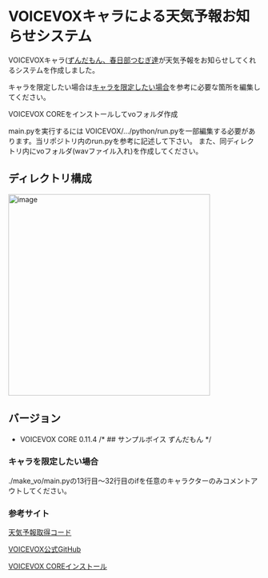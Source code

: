 # VOICEVOXキャラによる天気予報お知らせシステム

VOICEVOXキャラ([ずんだもん、春日部つむぎ達](https://voicevox.hiroshiba.jp/product/zundamon/)が天気予報をお知らせしてくれるシステムを作成しました。

キャラを限定したい場合は[キャラを限定したい場合](#キャラを限定したい場合)を参考に必要な箇所を編集してください。

VOICEVOX COREをインストールしてvoフォルダ作成

main.pyを実行するには
VOICEVOX/.../python/run.pyを一部編集する必要があります。当リポジトリ内のrun.pyを参考に記述して下さい。
また、同ディレクトリ内にvoフォルダ(wavファイル入れ)を作成してください。

## ディレクトリ構成

<img width="403" alt="image" src="https://user-images.githubusercontent.com/86472676/234162796-1600576e-f8f1-4241-85f4-004b367b6db0.png">

## バージョン

* VOICEVOX CORE 0.11.4
/* ## サンプルボイス ずんだもん */

### キャラを限定したい場合

./make_vo/main.pyの13行目～32行目のifを任意のキャラクターのみコメントアウトしてください。

### 参考サイト

[天気予報取得コード](https://qiita.com/T_Ryota/items/ef96d6575404a0fd46dd#%E7%9B%AE%E6%AC%A1)

[VOICEVOX公式GitHub](https://github.com/VOICEVOX)

[VOICEVOX COREインストール](https://ponkichi.blog/raspberry-voicevox/#st-toc-h-4)
